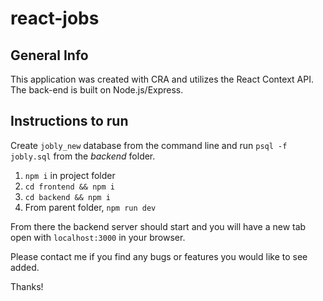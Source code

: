 # react-jobs

## General Info

This application was created with CRA and utilizes the React Context API. The back-end is built on Node.js/Express.

## Instructions to run

Create `jobly_new` database from the command line and run `psql -f jobly.sql` from the *backend* folder.

1) `npm i` in project folder
2) `cd frontend && npm i`
3) `cd backend && npm i`
4) From parent folder, `npm run dev`

From there the backend server should start and you will have a new tab open with `localhost:3000` in your browser.

Please contact me if you find any bugs or features you would like to see added.

Thanks!

